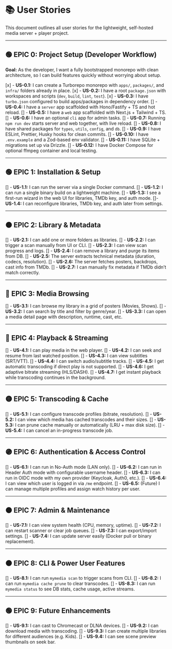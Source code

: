 # 📚 User Stories

This document outlines all user stories for the lightweight, self-hosted media server + player project.

---

## 🟢 EPIC 0: Project Setup (Developer Workflow)

**Goal:** As the developer, I want a fully bootstrapped monorepo with clean architecture, so I can build features quickly without worrying about setup.

[x] - **US-0.1:** I can create a Turborepo monorepo with `apps/`, `packages/`, and `infra/` folders already in place.
[x] - **US-0.2:** I have a root `package.json` with workspaces and scripts (`dev`, `build`, `lint`, `test`).
[x] - **US-0.3:** I have `turbo.json` configured to build apps/packages in dependency order.
[] - **US-0.4:** I have a `server` app scaffolded with Hono/Fastify + TS and hot reload.
[] - **US-0.5:** I have a `web` app scaffolded with Next.js + Tailwind + TS.
[] - **US-0.6:** I have an optional `cli` app for admin tasks.
[] - **US-0.7:** Running `npm run dev` starts server and web together, with live reload.
[] - **US-0.8:** I have shared packages for `types`, `utils`, `config`, and `db`.
[] - **US-0.9:** I have ESLint, Prettier, Husky hooks for clean commits.
[] - **US-0.10:** I have `.env.example` and a Zod-based env validator.
[] - **US-0.11:** I have SQLite + migrations set up via Drizzle.
[] - **US-0.12:** I have Docker Compose for optional ffmpeg container and local testing.

---

## 🟢 EPIC 1: Installation & Setup

[] - **US-1.1:** I can run the server via a single Docker command.
[] - **US-1.2:** I can run a single binary build on a lightweight machine.
[] - **US-1.3:** I see a first-run wizard in the web UI for libraries, TMDb key, and auth mode.
[]- **US-1.4:** I can reconfigure libraries, TMDb key, and auth later from settings.

---

## 🟠 EPIC 2: Library & Metadata

[] - **US-2.1:** I can add one or more folders as libraries.
[] - **US-2.2:** I can trigger a scan manually from UI or CLI.
[] - **US-2.3:** I can view scan progress and logs.
[] - **US-2.4:** I can remove a library and purge its items from DB.
[] - **US-2.5:** The server extracts technical metadata (duration, codecs, resolution).
[] - **US-2.6:** The server fetches posters, backdrops, cast info from TMDb.
[] - **US-2.7:** I can manually fix metadata if TMDb didn’t match correctly.

---

## 🔵 EPIC 3: Media Browsing

[] - **US-3.1:** I can browse my library in a grid of posters (Movies, Shows).
[] - **US-3.2:** I can search by title and filter by genre/year.
[] - **US-3.3:** I can open a media detail page with description, runtime, cast, etc.

---

## 🔴 EPIC 4: Playback & Streaming

[] - **US-4.1:** I can play media in the web player.
[] - **US-4.2:** I can seek and resume from last watched position.
[] - **US-4.3:** I can view subtitles (SRT/VTT).
[] - **US-4.4:** I can switch audio/subtitle tracks.
[] - **US-4.5:** I get automatic transcoding if direct play is not supported.
[] - **US-4.6:** I get adaptive bitrate streaming (HLS/DASH).
[] - **US-4.7:** I get instant playback while transcoding continues in the background.

---

## 🟡 EPIC 5: Transcoding & Cache

[] - **US-5.1:** I can configure transcode profiles (bitrate, resolution).
[] - **US-5.2:** I can view which media has cached transcodes and their sizes.
[] - **US-5.3:** I can prune cache manually or automatically (LRU + max disk size).
[] - **US-5.4:** I can cancel an in-progress transcode job.

---

## 🟣 EPIC 6: Authentication & Access Control

[] - **US-6.1:** I can run in No-Auth mode (LAN only).
[] - **US-6.2:** I can run in Header Auth mode with configurable username header.
[] - **US-6.3:** I can run in OIDC mode with my own provider (Keycloak, Auth0, etc.).
[] - **US-6.4:** I can view which user is logged in via `/me` endpoint.
[] - **US-6.5:** (Future) I can manage multiple profiles and assign watch history per user.

---

## 🟤 EPIC 7: Admin & Maintenance

[] - **US-7.1:** I can view system health (CPU, memory, uptime).
[] - **US-7.2:** I can restart scanner or clear job queues.
[] - **US-7.3:** I can export/import settings.
[] - **US-7.4:** I can update server easily (Docker pull or binary replacement).

---

## 🟠 EPIC 8: CLI & Power User Features

[] - **US-8.1:** I can run `mymedia scan` to trigger scans from CLI.
[] - **US-8.2:** I can run `mymedia cache prune` to clear transcodes.
[] - **US-8.3:** I can run `mymedia status` to see DB stats, cache usage, active streams.

---

## 🟢 EPIC 9: Future Enhancements

[] - **US-9.1:** I can cast to Chromecast or DLNA devices.
[] - **US-9.2:** I can download media with transcoding.
[] - **US-9.3:** I can create multiple libraries for different audiences (e.g. Kids).
[] - **US-9.4:** I can see scene preview thumbnails on seek bar.

